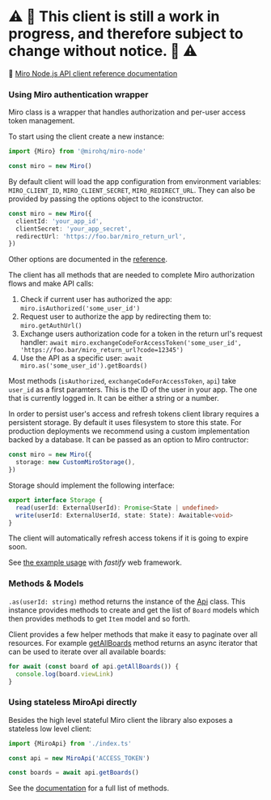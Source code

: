 # ⚠️ 🚧 This client is still a work in progress, and therefore subject to change without notice. 🚧 ⚠️

🚧 [Miro Node,js API client reference documentation](https://miroapp.github.io/api-clients/classes/index.Miro.html)

### Using Miro authentication wrapper

Miro class is a wrapper that handles authorization and per-user access token management.

To start using the client create a new instance:

```typescript
import {Miro} from '@mirohq/miro-node'

const miro = new Miro()
```

By default client will load the app configuration from environment variables: `MIRO_CLIENT_ID`, `MIRO_CLIENT_SECRET`, `MIRO_REDIRECT_URL`. They can also be provided by passing the options object to the iconstructor.

```typescript
const miro = new Miro({
  clientId: 'your_app_id',
  clientSecret: 'your_app_secret',
  redirectUrl: 'https://foo.bar/miro_return_url',
})
```

Other options are documented in the [reference](https://miroapp.github.io/api-clients/interfaces/index.Opts.html).

The client has all methods that are needed to complete Miro authorization flows and make API calls:

1. Check if current user has authorized the app: `miro.isAuthorized('some_user_id')`
2. Request user to authorize the app by redirecting them to: `miro.getAuthUrl()`
3. Exchange users authorization code for a token in the return url's request handler: `await miro.exchangeCodeForAccessToken('some_user_id', 'https://foo.bar/miro_return_url?code=12345')`
4. Use the API as a specific user: `await miro.as('some_user_id').getBoards()`

Most methods (`isAuthorized`, `exchangeCodeForAccessToken`, `api`) take `user_id` as a first paramters. This is the ID of the user in your app. The one that is currently logged in. It can be either a string or a number.

In order to persist user's access and refresh tokens client library requires a persistent storage. By default it uses filesystem to store this state. For production deployments we recommend using a custom implementation backed by a database. It can be passed as an option to Miro contructor:

```typescript
const miro = new Miro({
  storage: new CustomMiroStorage(),
})
```

Storage should implement the following interface:

```typescript
export interface Storage {
  read(userId: ExternalUserId): Promise<State | undefined>
  write(userId: ExternalUserId, state: State): Awaitable<void>
}
```

The client will automatically refresh access tokens if it is going to expire soon.

See [the example usage](../../apps/fastify/fastify.js) with _fastify_ web framework.

### Methods & Models

`.as(userId: string)` method returns the instance of the [Api](https://miroapp.github.io/api-clients/classes/highlevel.Api.html) class. This instance provides methods to create and get the list of `Board` models which then provides methods to get `Item` model and so forth.

Client provides a few helper methods that make it easy to paginate over all resources. For example [getAllBoards](https://miroapp.github.io/api-clients/classes/highlevel.Api.html#getAllBoards) method returns an async iterator that can be used to iterate over all available boards:

```typescript
for await (const board of api.getAllBoards()) {
  console.log(board.viewLink)
}
```

### Using stateless MiroApi directly

Besides the high level stateful Miro client the library also exposes a stateless low level client:

```typescript
import {MiroApi} from './index.ts'

const api = new MiroApi('ACCESS_TOKEN')

const boards = await api.getBoards()
```

See the [documentation](https://miroapp.github.io/api-clients/interfaces/api.MiroApi.html) for a full list of methods.

